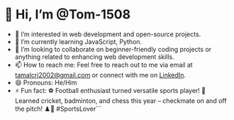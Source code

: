 # 👋 Hi, I’m @Tom-1508

- 👀 I’m interested in web development and open-source projects.
- 🌱 I’m currently learning JavaScript, Python.
- 💞️ I’m looking to collaborate on beginner-friendly coding projects or anything related to enhancing web development skills.
- 📫 How to reach me: Feel free to reach out to me via email at tamalcrj2002@gmail.com or connect with me on [LinkedIn]([https://www.linkedin.com/in/tom-1508](https://www.linkedin.com/in/tamal-majumdar-a685a61b4/)).
- 😄 Pronouns: He/Him
- ⚡ Fun fact: ⚽ Football enthusiast turned versatile sports player! 🏏 Learned cricket, badminton, and chess this year – checkmate on and off the pitch! ♟️🏸 #SportsLover```


<!---
Tom-1508/Tom-1508 is a ✨ special ✨ repository because its `README.md` (this file) appears on your GitHub profile.
You can click the Preview link to take a look at your changes.
--->
